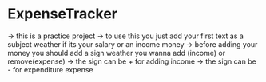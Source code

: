 # ExpenseTracker
-> this is a practice project 
-> to use this you just add your first text as a subject weather if its your salary or an income money
-> before adding your money you should add a sign weather you wanna add (income) or remove(expense) 
-> the sign can be + for adding income
-> the sign can be - for expenditure expense
